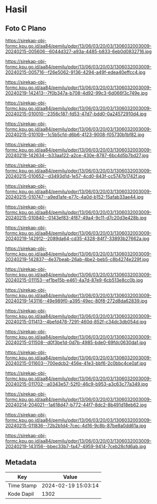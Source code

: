 # Hasil

## Foto C Plano

https://sirekap-obj-formc.kpu.go.id/aa84/pemilu/pdpr/13/06/03/20/03/1306032003009-20240215-005606--6044d327-a93a-4485-b833-6eb0d0832716.jpg

https://sirekap-obj-formc.kpu.go.id/aa84/pemilu/pdpr/13/06/03/20/03/1306032003009-20240215-005716--f26e5062-9136-4294-a49f-edea40effcc4.jpg

https://sirekap-obj-formc.kpu.go.id/aa84/pemilu/pdpr/13/06/03/20/03/1306032003009-20240219-142413--7f0b347a-b708-4d92-99c3-6d066f3c749e.jpg

https://sirekap-obj-formc.kpu.go.id/aa84/pemilu/pdpr/13/06/03/20/03/1306032003009-20240215-010010--2356c187-fd53-47d7-bdd0-0a24572910d4.jpg

https://sirekap-obj-formc.kpu.go.id/aa84/pemilu/pdpr/13/06/03/20/03/1306032003009-20240215-010109--1c5b5cfd-d6b6-4123-9008-f05730b1bf82.jpg

https://sirekap-obj-formc.kpu.go.id/aa84/pemilu/pdpr/13/06/03/20/03/1306032003009-20240219-142634--b33aa122-a2ce-430e-8787-6bc4d5b7bd27.jpg

https://sirekap-obj-formc.kpu.go.id/aa84/pemilu/pdpr/13/06/03/20/03/1306032003009-20240215-010652--d3493d1d-1e57-4cd0-843f-cc5747b1742f.jpg

https://sirekap-obj-formc.kpu.go.id/aa84/pemilu/pdpr/13/06/03/20/03/1306032003009-20240215-010747--a9ed1afe-e77c-4a0d-b152-15afab33ae44.jpg

https://sirekap-obj-formc.kpu.go.id/aa84/pemilu/pdpr/13/06/03/20/03/1306032003009-20240215-010840--0143ef83-4f87-49a4-9c11-d7c20d3e428b.jpg

https://sirekap-obj-formc.kpu.go.id/aa84/pemilu/pdpr/13/06/03/20/03/1306032003009-20240219-142912--2089da64-cd35-4328-84f7-33893b27662a.jpg

https://sirekap-obj-formc.kpu.go.id/aa84/pemilu/pdpr/13/06/03/20/03/1306032003009-20240219-142837--4e37beab-26ab-4be2-beb5-c8b4274e229f.jpg

https://sirekap-obj-formc.kpu.go.id/aa84/pemilu/pdpr/13/06/03/20/03/1306032003009-20240215-011153--ef1be15b-e461-4a7d-87e9-6cb513e8cc0b.jpg

https://sirekap-obj-formc.kpu.go.id/aa84/pemilu/pdpr/13/06/03/20/03/1306032003009-20240219-143116--49e989f0-a395-49ec-80f8-272d8da62839.jpg

https://sirekap-obj-formc.kpu.go.id/aa84/pemilu/pdpr/13/06/03/20/03/1306032003009-20240215-011413--4befd478-7291-460d-852f-c34dc3db054d.jpg

https://sirekap-obj-formc.kpu.go.id/aa84/pemilu/pdpr/13/06/03/20/03/1306032003009-20240215-011508--d0f3be1d-0d7b-4985-bde0-69fdc0630da1.jpg

https://sirekap-obj-formc.kpu.go.id/aa84/pemilu/pdpr/13/06/03/20/03/1306032003009-20240215-011603--700edcb2-456e-41e3-bbf6-2c0bbc4ce0af.jpg

https://sirekap-obj-formc.kpu.go.id/aa84/pemilu/pdpr/13/06/03/20/03/1306032003009-20240215-011702--a0343e57-52f0-46c9-b953-a3c63c77a349.jpg

https://sirekap-obj-formc.kpu.go.id/aa84/pemilu/pdpr/13/06/03/20/03/1306032003009-20240214-204021--1a618d47-b772-44f7-8dc2-8b491d18eb62.jpg

https://sirekap-obj-formc.kpu.go.id/aa84/pemilu/pdpr/13/06/03/20/03/1306032003009-20240215-011836--72b2b1d4-7cec-4d16-9c8b-87be8a0dd61a.jpg

https://sirekap-obj-formc.kpu.go.id/aa84/pemilu/pdpr/13/06/03/20/03/1306032003009-20240219-143156--bbec33b7-fa47-4959-9414-7ceb28cfd6ab.jpg


## Metadata

| Key        | Value               |
| ---------- | ------------------- |
| Time Stamp | 2024-02-19 15:03:14 |
| Kode Dapil | 1302                |



